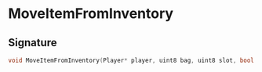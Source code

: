 # MoveItemFromInventory

## Signature

```cpp
void MoveItemFromInventory(Player* player, uint8 bag, uint8 slot, bool update)
```
